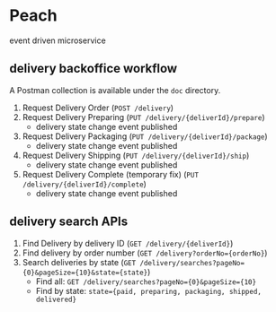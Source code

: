 # Peach
event driven microservice

## delivery backoffice workflow
A Postman collection is available under the `doc` directory.
1. Request Delivery Order (`POST /delivery`)
2. Request Delivery Preparing (`PUT /delivery/{deliverId}/prepare`)
   - delivery state change event published
3. Request Delivery Packaging (`PUT /delivery/{deliverId}/package`)
   - delivery state change event published
4. Request Delivery Shipping (`PUT /delivery/{deliverId}/ship`)
   - delivery state change event published
5. Request Delivery Complete (temporary fix) (`PUT /delivery/{deliverId}/complete`)
   - delivery state change event published

## delivery search APIs
1. Find Delivery by delivery ID (`GET /delivery/{deliverId}`)
2. Find delivery by order number (`GET /delivery?orderNo={orderNo}`)
3. Search deliveries by state (`GET /delivery/searches?pageNo={0}&pageSize={10}&state={state}`)
   - Find all: `GET /delivery/searches?pageNo={0}&pageSize={10}`
   - Find by state: `state={paid, preparing, packaging, shipped, delivered}`